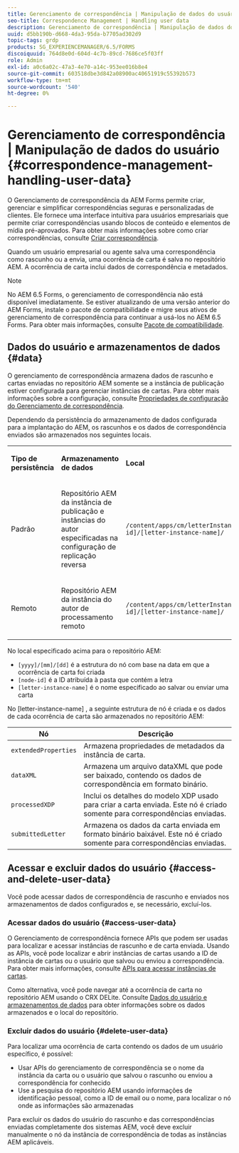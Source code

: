 ```yaml
---
title: Gerenciamento de correspondência | Manipulação de dados do usuário
seo-title: Correspondence Management | Handling user data
description: Gerenciamento de correspondência | Manipulação de dados do usuário
uuid: d5bb190b-d668-4da3-95da-b7705ad302d9
topic-tags: grdp
products: SG_EXPERIENCEMANAGER/6.5/FORMS
discoiquuid: 764d8e0d-604d-4c7b-89cd-7686ce5f03ff
role: Admin
exl-id: a0c6a02c-47a3-4e70-a14c-953ee016b8e4
source-git-commit: 603518dbe3d842a08900ac40651919c55392b573
workflow-type: tm+mt
source-wordcount: '540'
ht-degree: 0%

---
```


# Gerenciamento de correspondência | Manipulação de dados do usuário {#correspondence-management-handling-user-data}

O Gerenciamento de correspondência da AEM Forms permite criar, gerenciar e simplificar correspondências seguras e personalizadas de clientes. Ele fornece uma interface intuitiva para usuários empresariais que permite criar correspondências usando blocos de conteúdo e elementos de mídia pré-aprovados. Para obter mais informações sobre como criar correspondências, consulte [Criar correspondência](/help/forms/using/create-correspondence.md).

Quando um usuário empresarial ou agente salva uma correspondência como rascunho ou a envia, uma ocorrência de carta é salva no repositório AEM. A ocorrência de carta inclui dados de correspondência e metadados.

>[!NOTE]
>
>No AEM 6.5 Forms, o gerenciamento de correspondência não está disponível imediatamente. Se estiver atualizando de uma versão anterior do AEM Forms, instale o pacote de compatibilidade e migre seus ativos de gerenciamento de correspondência para continuar a usá-los no AEM 6.5 Forms. Para obter mais informações, consulte [Pacote de compatibilidade](/help/forms/using/compatibility-package.md).

## Dados do usuário e armazenamentos de dados {#data}

O gerenciamento de correspondência armazena dados de rascunho e cartas enviadas no repositório AEM somente se a instância de publicação estiver configurada para gerenciar instâncias de cartas. Para obter mais informações sobre a configuração, consulte [Propriedades de configuração do Gerenciamento de correspondência](/help/forms/using/cm-configuration-properties.md).

Dependendo da persistência do armazenamento de dados configurada para a implantação do AEM, os rascunhos e os dados de correspondência enviados são armazenados nos seguintes locais.

<table>
 <tbody>
  <tr>
   <td><p><strong>Tipo de persistência</strong></p> </td>
   <td><p><strong>Armazenamento de dados</strong></p> </td>
   <td><p><strong>Local</strong></p> </td>
  </tr>
  <tr>
   <td><p>Padrão</p> </td>
   <td><p>Repositório AEM da instância de publicação e instâncias do autor especificadas na configuração de replicação reversa</p> </td>
   <td><p><code>/content/apps/cm/letterInstances/[yyyy]/[mm]/[dd]/[node-id]/[letter-instance-name]/</code> </p> </td>
  </tr>
  <tr>
   <td><p>Remoto</p> </td>
   <td><p>Repositório AEM da instância do autor de processamento remoto</p> </td>
   <td><p><code>/content/apps/cm/letterInstances/[yyyy]/[mm]/[dd]/[node-id]/[letter-instance-name]/</code></p> </td>
  </tr>
 </tbody>
</table>

No local especificado acima para o repositório AEM:

* `[yyyy]/[mm]/[dd]` é a estrutura do nó com base na data em que a ocorrência de carta foi criada
* `[node-id]` é a ID atribuída à pasta que contém a letra
* `[letter-instance-name]` é o nome especificado ao salvar ou enviar uma carta

No [letter-instance-name] , a seguinte estrutura de nó é criada e os dados de cada ocorrência de carta são armazenados no repositório AEM:

| Nó | Descrição |
|---|---|
| `extendedProperties` | Armazena propriedades de metadados da instância de carta. |
| `dataXML` | Armazena um arquivo dataXML que pode ser baixado, contendo os dados de correspondência em formato binário. |
| `processedXDP` | Inclui os detalhes do modelo XDP usado para criar a carta enviada. Este nó é criado somente para correspondências enviadas. |
| `submittedLetter` | Armazena os dados da carta enviada em formato binário baixável. Este nó é criado somente para correspondências enviadas. |

## Acessar e excluir dados do usuário {#access-and-delete-user-data}

Você pode acessar dados de correspondência de rascunho e enviados nos armazenamentos de dados configurados e, se necessário, excluí-los.

### Acessar dados do usuário {#access-user-data}

O Gerenciamento de correspondência fornece APIs que podem ser usadas para localizar e acessar instâncias de rascunho e de carta enviada. Usando as APIs, você pode localizar e abrir instâncias de cartas usando a ID de instância de cartas ou o usuário que salvou ou enviou a correspondência. Para obter mais informações, consulte [APIs para acessar instâncias de cartas](/help/forms/using/cm-apis-to-access-letter-instances.md).

Como alternativa, você pode navegar até a ocorrência de carta no repositório AEM usando o CRX DELite. Consulte [Dados do usuário e armazenamentos de dados](/help/forms/using/correspondence-management-handling-user-data.md#data) para obter informações sobre os dados armazenados e o local do repositório.

### Excluir dados do usuário {#delete-user-data}

Para localizar uma ocorrência de carta contendo os dados de um usuário específico, é possível:

* Usar APIs do gerenciamento de correspondência se o nome da instância da carta ou o usuário que salvou o rascunho ou enviou a correspondência for conhecido
* Use a pesquisa do repositório AEM usando informações de identificação pessoal, como a ID de email ou o nome, para localizar o nó onde as informações são armazenadas

Para excluir os dados do usuário do rascunho e das correspondências enviadas completamente dos sistemas AEM, você deve excluir manualmente o nó da instância de correspondência de todas as instâncias AEM aplicáveis.
